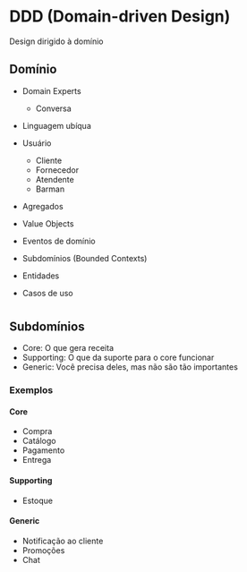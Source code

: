 # DDD (Domain-driven Design)

Design dirigido à domínio

## Domínio

- Domain Experts
  - Conversa
- Linguagem ubíqua

- Usuário
  - Cliente
  - Fornecedor
  - Atendente
  - Barman

- Agregados
- Value Objects
- Eventos de domínio
- Subdomínios (Bounded Contexts)
- Entidades
- Casos de uso

#

## Subdomínios

- Core: O que gera receita
- Supporting: O que da suporte para o core funcionar
- Generic: Você precisa deles, mas não são tão importantes

### Exemplos

#### Core
- Compra
- Catálogo
- Pagamento
- Entrega

#### Supporting
- Estoque

#### Generic
- Notificação ao cliente
- Promoções
- Chat